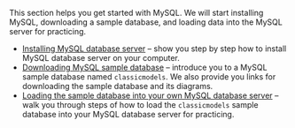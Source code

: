 This section helps you get started with MySQL. We will start installing MySQL, downloading a sample database, and loading data into the MySQL server for practicing.
- [Installing MySQL database server](http://www.mysqltutorial.org/install-mysql/) – show you step by step how to install MySQL database server on your computer.
- [Downloading MySQL sample database](http://www.mysqltutorial.org/mysql-sample-database.aspx) – introduce you to a MySQL sample database named ``classicmodels``. We also provide you links for downloading the sample database and its diagrams.
- [Loading the sample database into your own MySQL database server](http://www.mysqltutorial.org/how-to-load-sample-database-into-mysql-database-server.aspx) – walk you through steps of how to load the ``classicmodels`` sample database into your MySQL database server for practicing.